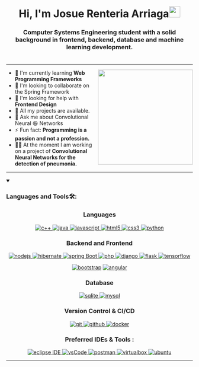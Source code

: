 <!--Titulo de Inicio-->
<h1 align="center">Hi, I'm Josue Renteria Arriaga<img width="30px" src="https://raw.githubusercontent.com/iampavangandhi/iampavangandhi/master/gifs/Hi.gif"></h1>

<!--Description od me-->
<h3 font-size="20" align="center">
  Computer Systems Engineering student with a solid background in frontend, backend, database and machine learning development. </br> </br>
</h3>

---

<!--My skills-->
<img align="right" style="width:16rem; height:auto" src="https://i.pinimg.com/originals/50/83/e0/5083e0a2a7dcaae07c142e8b87036a27.gif"/>

- 🌱 I'm currently learning **Web Programming Frameworks** 
- 👯 I'm looking to collaborate on the Spring Framework
- 🤝 I'm looking for help with **Frontend Design**
- 🧳 All my projects are available.
- 💬 Ask me about Convolutional Neural 😆 Networks
- ⚡ Fun fact: **Programming is a passion and not a profession.**
- 👨‍⚕️ At the moment I am working on a project of **Convolutional Neural Networks for the detection of pneumonia.**


---

<!--Apartado de Languajes y Tools-->
<details open>
  <summary><h3>Languages and Tools🛠:</h3></summary>
  
  <!--Lenguajes de Programación-->
  <h3 align="center">Languages</h3>
  <p align="center">
    <a href="https://bloodshed.net/" target="_blank"> <img src="https://img.shields.io/badge/C%2B%2B-A8B9CC?style=for-the-badge&logo=c%2B%2B&color=3949ab" alt="c++"/> </a>
    <a href="https://www.java.com" target="_blank"> <img src="https://img.shields.io/badge/Java-007396.svg?style=for-the-badge&logo=java&logoColor=white" alt="java"/> </a>
    <a href="https://developer.mozilla.org/en-US/docs/Web/JavaScript" target="_blank"> <img src="https://img.shields.io/badge/Javascript-F7DF1E.svg?style=for-the-badge&logo=javascript&logoColor=black" alt="javascript"/> </a>
    <a href="https://www.w3.org/html/" target="_blank"> <img src="https://img.shields.io/badge/html-E34F26.svg?style=for-the-badge&logo=html5&logoColor=white" alt="html5"/> </a>
    <a href="https://www.w3schools.com/css/" target="_blank"> <img src="https://img.shields.io/badge/css-1572B6.svg?style=for-the-badge&logo=css3&logoColor=white" alt="css3"/> </a>
    <a href="https://www.python.org/" target="_blank"> <img src="https://img.shields.io/badge/python-A8B9CC?style=for-the-badge&logo=python&color=ffe15e" alt="python"/> </a>
  </p>

  <!--Backend and Frontend-->
  <h3 align="center">Backend and Frontend</h3>
  <p align="center">
    <a href="https://nodejs.org" target="_blank"> <img src="https://img.shields.io/badge/node.js-339933.svg?style=for-the-badge&logo=nodedotjs&logoColor=white" alt="nodejs"/> </a>
    <a href="https://hibernate.org/" target="_blank"> <img src="https://img.shields.io/badge/hibernate-59666C.svg?style=for-the-badge&logo=hibernate&logoColor=white" alt="hibernate"/> </a>
    <a href="https://spring.io/" target="_blank"> <img src="https://img.shields.io/badge/spring%20boot-6DB33F.svg?style=for-the-badge&logo=springboot&logoColor=white" alt="spring Boot"/> </a>
    <a href="https://www.php.net/" target="_blank"> <img src="https://img.shields.io/badge/php-A8B9CC?style=for-the-badge&logo=php&logoColor=black&color=4f5c93" alt="php"/> </a>
    <a href="https://www.djangoproject.com/" target="_blank"> <img src="https://img.shields.io/badge/django-A8B9CC?style=for-the-badge&logo=django&color=0c4b33" alt="django"/> </a>
    <a href="https://flask.palletsprojects.com/en/3.0.x/" target="_blank"> <img src="https://img.shields.io/badge/flask-A8B9CC?style=for-the-badge&logo=flask&color=black" alt="flask"/> </a> 
    <a href="https://www.tensorflow.org/?hl=es-419" target="_blank"> <img src="https://img.shields.io/badge/tensorflow-A8B9CC?style=for-the-badge&logo=tensorflow&logoColor=black&color=ffad1d" alt="tensorflow"/> </a>
  </p>  
  <p align="center">
    <a href="https://getbootstrap.com" target="_blank"> <img src="https://img.shields.io/badge/bootstrap-7952B3.svg?style=for-the-badge&logo=bootstrap&logoColor=white" alt="bootstrap"/></a>
    <a href="https://angular.io/" target="_blank"> <img src="https://img.shields.io/badge/angular-A8B9CC?style=for-the-badge&logo=angular&color=c3002f" alt="angular"/> </a>
  </p>

  <!--Base de Datos-->
  <h3 align="center">Database</h3>
  <p align="center">
    <a href="https://www.sqlite.org/" target="_blank"> <img src="https://img.shields.io/badge/sqlite-003B57.svg?style=for-the-badge&logo=sqlite&logoColor=white" alt="sqlite"/> </a>
    <a href="https://www.mysql.com/" target="_blank"> <img src="https://img.shields.io/badge/mysql-A8B9CC?style=for-the-badge&logo=mysql&logoColor=black&color=3e6e93" alt="mysql"/> </a> 
  </p>

  <!--Versiones de Control-->
  <h3 align="center">Version Control & CI/CD</h3>
  <p align="center">
    <a href="https://git-scm.com/" target="_blank"> <img src="https://img.shields.io/badge/git-F05032.svg?style=for-the-badge&logo=git&logoColor=white" alt="git"/> </a>
    <a href="https://github.com/JosueRenteria" target="_blank"> <img src="https://img.shields.io/badge/github-181717.svg?style=for-the-badge&logo=github&logoColor=white" alt="github"/> </a>
    <a href="https://www.docker.com/" target="_blank"> <img src="https://img.shields.io/badge/docker-2496ED.svg?style=for-the-badge&logo=docker&logoColor=white" alt="docker"/> </a>
  </p>

  <!--Ides-->
  <h3 align="center">Preferred IDEs  & Tools :</h3>
  <p align="center"> 
    <a href="https://eclipse.org" target="_blank"> <img src="https://img.shields.io/badge/eclipse-2C2255.svg?style=for-the-badge&logo=eclipse&logoColor=white" alt="eclipse IDE"/> </a>
    <a href="https://code.visualstudio.com/" target="_blank"> <img src="https://img.shields.io/badge/vscode-007ACC.svg?style=for-the-badge&logo=visualstudiocode&logoColor=white" alt="vsCode"/> </a>
    <a href="https://postman.com" target="_blank"> <img src="https://img.shields.io/badge/postman-FF6C37.svg?style=for-the-badge&logo=postman&logoColor=white" alt="postman"/> </a>
    <a href="https://www.virtualbox.org/" target="_blank"> <img src="https://img.shields.io/badge/virtualbox-183A61.svg?style=for-the-badge&logo=virtualbox&logoColor=white" alt="virtualbox"/> </a>
    <a href="https://ubuntu.com/" target="_blank"> <img src="https://img.shields.io/badge/ubuntu-E95420.svg?style=for-the-badge&logo=ubuntu&logoColor=white" alt="ubuntu"/> </a>
  </p>
</details>

---




